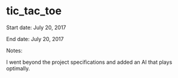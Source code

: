 # tic_tac_toe

Start date: July 20, 2017

End date: July 20, 2017

Notes:

I went beyond the project specifications and added an AI that plays optimally.  